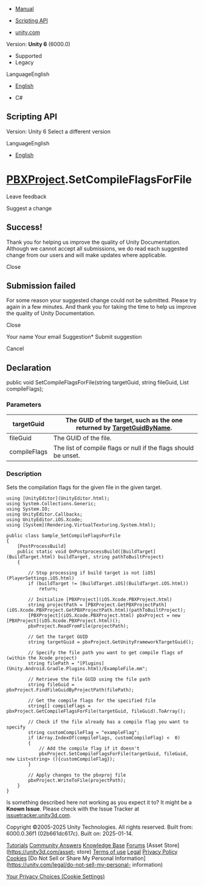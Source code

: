 [ ]()

  * [Manual](../Manual/index.html)
  * [Scripting API](../ScriptReference/index.html)

  * [unity.com](https://unity.com/)

Version: **Unity 6** (6000.0)

  * Supported
  * Legacy

LanguageEnglish

  * [English]()

  * C#

[ ](https://docs.unity3d.com)

## Scripting API

Version: Unity 6 Select a different version

LanguageEnglish

  * [English]()

#  [PBXProject](iOS.Xcode.PBXProject.html).SetCompileFlagsForFile

Leave feedback

Suggest a change

## Success!

Thank you for helping us improve the quality of Unity Documentation. Although
we cannot accept all submissions, we do read each suggested change from our
users and will make updates where applicable.

Close

## Submission failed

For some reason your suggested change could not be submitted. Please <a>try
again</a> in a few minutes. And thank you for taking the time to help us
improve the quality of Unity Documentation.

Close

Your name Your email Suggestion* Submit suggestion

Cancel

[ ]()

## Declaration

public void SetCompileFlagsForFile(string targetGuid, string fileGuid,
List<string> compileFlags);

### Parameters

targetGuid | The GUID of the target, such as the one returned by [TargetGuidByName](iOS.Xcode.PBXProject.TargetGuidByName.html).  
---|---  
fileGuid | The GUID of the file.  
compileFlags | The list of compile flags or null if the flags should be unset.  
  
### Description

Sets the compilation flags for the given file in the given target.

    
    
    using [UnityEditor](UnityEditor.html);
    using System.Collections.Generic;
    using System.IO;
    using UnityEditor.Callbacks;
    using UnityEditor.iOS.Xcode;
    using [System](Rendering.VirtualTexturing.System.html);  
      
    public class Sample_SetCompileFlagsForFile  
    {
        [PostProcessBuild]
        public static void OnPostprocessBuild([BuildTarget](BuildTarget.html) buildTarget, string pathToBuiltProject)
        {  
      
            // Stop processing if build target is not [iOS](PlayerSettings.iOS.html)
            if (buildTarget != [BuildTarget.iOS](BuildTarget.iOS.html))
                return;  
      
            // Initialize [PBXProject](iOS.Xcode.PBXProject.html)
            string projectPath = [PBXProject.GetPBXProjectPath](iOS.Xcode.PBXProject.GetPBXProjectPath.html)(pathToBuiltProject);
            [PBXProject](iOS.Xcode.PBXProject.html) pbxProject = new [PBXProject](iOS.Xcode.PBXProject.html)();
            pbxProject.ReadFromFile(projectPath);  
      
            // Get the target GUID
            string targetGuid = pbxProject.GetUnityFrameworkTargetGuid();  
      
            // Specify the file path you want to get compile flags of (within the Xcode project)
            string filePath = "[Plugins](Unity.Android.Gradle.Plugins.html)/ExampleFile.mm";  
      
            // Retrieve the file GUID using the file path
            string fileGuid = pbxProject.FindFileGuidByProjectPath(filePath);  
      
            // Get the compile flags for the specified file
            string[] compileFlags = pbxProject.GetCompileFlagsForFile(targetGuid, fileGuid).ToArray();
            
            // Check if the file already has a compile flag you want to specify
            string customCompileFlag = "exampleFlag";
            if (Array.IndexOf(compileFlags, customCompileFlag) <  0)
            {
                // Add the compile flag if it doesn't
                pbxProject.SetCompileFlagsForFile(targetGuid, fileGuid, new List<string> (){customCompileFlag});
            }  
      
            // Apply changes to the pbxproj file
            pbxProject.WriteToFile(projectPath);
        }
    }
    

Is something described here not working as you expect it to? It might be a
**Known Issue**. Please check with the Issue Tracker at
[issuetracker.unity3d.com](https://issuetracker.unity3d.com).

Copyright ©2005-2025 Unity Technologies. All rights reserved. Built from:
6000.0.36f1 (02b661dc617c). Built on: 2025-01-14.

[Tutorials](https://unity3d.com/learn) [Community
Answers](https://answers.unity3d.com) [Knowledge
Base](https://support.unity3d.com/hc/en-us)
[Forums](https://forum.unity3d.com) [Asset Store](https://unity3d.com/asset-
store) [Terms of use](https://docs.unity3d.com/Manual/TermsOfUse.html)
[Legal](https://unity.com/legal) [Privacy
Policy](https://unity.com/legal/privacy-policy)
[Cookies](https://unity.com/legal/cookie-policy) [Do Not Sell or Share My
Personal Information](https://unity.com/legal/do-not-sell-my-personal-
information)

[Your Privacy Choices (Cookie Settings)](javascript:void\(0\);)

